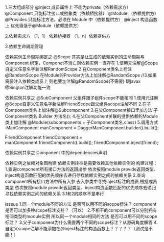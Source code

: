 1.三大组成部分
@inject  成员属性上 不能为private（依赖需求方）
       @Component 只能标注接口或抽象类（依赖桥接器）
                @Module （依赖提供方）
                @Provides  只能标注方法，必须在 Module 中（依赖提供方）
                @inject  构造函数上 优先级低于@Module（依赖提供方）

2.依赖需求方 （1，1） 依赖桥接器 （1，n）依赖提供方

3.依赖生命周期管理

依赖实例生命周期绑定之
 @Scope 
       其实是让生成的依赖实例的生命周期与 Component 绑定，Componet不消亡则依赖实例一直存在
                 1.使用元注解@Scope自定义任意名字新注解RandomScope
                 2.在Component类名上标注@RandomScope
                   在Module的Provider方法上加注解@RandomScope
                 //3.如果需要注入依赖类成员上 则也要加注解@RandomScope(不需要)
        跟javax @Sington注解功能一致

依赖实例共享之
@SubComponent
       父组件跟子组件scope不能相同
                 1.使用元注解@Scope自定义任意名字新注解FriendScope跟父组件scope注解不同
                 2.在子Component类名上加注解@Subcomponent
                 3.在父Component接口里加方法
                   子Component类名.Builder 方法名();
                 4.在父Component关联的提供依赖的Module类上加注解
                    @Module(subcomponents = 子Component类名.class)
                 5.调用方式
·ManComponent manComponent = DaggerManComponent.builder().build();

FriendComponent friendComponent = manComponent.friendComponent().build();
friendComponent.inject(friend);·

依赖实例共享之
Component 中的dependencies声明

依赖实例之依赖对象图构建
依赖实例往往是需要依赖其他依赖实例的
构建过程：
1.查询component所有接口方法的返回出参
  依次按照module provide返回类型、inject构造函数匹配的优先顺序去递归寻找依赖实例之间的依赖关系
2.查询component所有接口方法中所有入参 去入参类中寻找inject标注的成员 根据成员类型
  依次按照module provide返回类型、inject构造函数匹配的优先顺序去递归寻找依赖实例之间的依赖关系
3.1和2的顺序不是串行


isssue
1.同一个module不同的方法 是否可以用不同的scope标注？
  component是否可以加多种scope标注支持？（可以）
2.不相干的component可以分别拥有相同类型的module实例 所以同一个module相同的方法 是否可以用不同的scope标注？
3.父子component为什么需要两个不同的scope标注？从源码角度解答
4.自定义scope注解不能添加在@Inject标注的构造函数上？？？？？（测试是不能！）